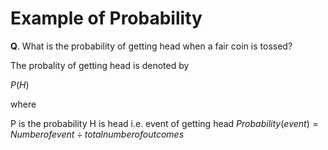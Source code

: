 # Example of Probability

**Q**. What is the probability of getting head when a fair coin is tossed?

The probality of getting head is denoted by 

$P(H)$  

where 

P is the probability 
H is head i.e. event of getting head
$Probability(event) = Number of event\div total number of outcomes$
